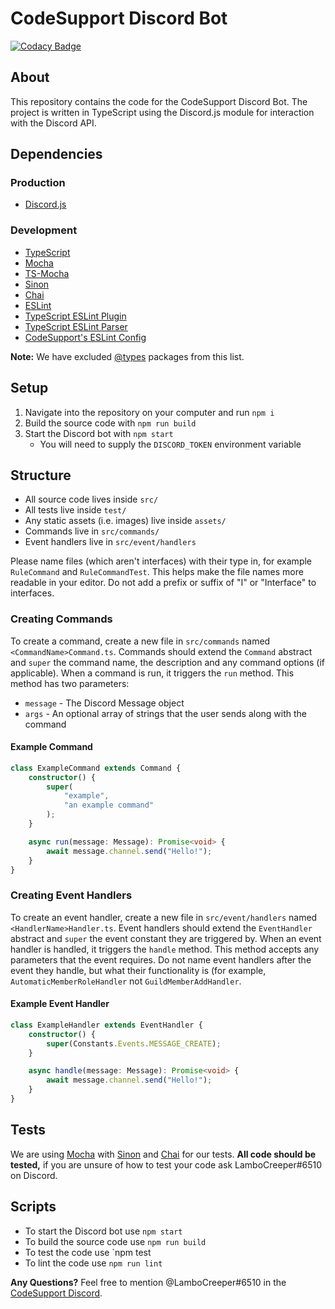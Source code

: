 # CodeSupport Discord Bot

[![Codacy Badge](https://api.codacy.com/project/badge/Grade/c4b521b72b784a1ca31b0ed058271656)](https://app.codacy.com/gh/codesupport/discord-bot?utm_source=github.com&utm_medium=referral&utm_content=codesupport/discord-bot&utm_campaign=Badge_Grade_Settings)

## About
This repository contains the code for the CodeSupport Discord Bot. The project is written in TypeScript using the Discord.js module for interaction with the Discord API.

## Dependencies

### Production
- [Discord.js](https://www.npmjs.com/package/discord.js)

### Development
- [TypeScript](https://www.npmjs.com/package/typescript)
- [Mocha](https://www.npmjs.com/package/mocha)
- [TS-Mocha](https://www.npmjs.com/package/ts-mocha)
- [Sinon](https://www.npmjs.com/package/sinon)
- [Chai](https://www.npmjs.com/package/chai)
- [ESLint](https://www.npmjs.com/package/eslint)
- [TypeScript ESLint Plugin](https://www.npmjs.com/package/@typescript-eslint/eslint-plugin)
- [TypeScript ESLint Parser](https://www.npmjs.com/package/@typescript-eslint/parser)
- [CodeSupport's ESLint Config](https://www.npmjs.com/package/eslint-config-codesupport)

**Note:** We have excluded [@types](http://definitelytyped.org) packages from this list.

## Setup
1. Navigate into the repository on your computer and run `npm i`
2. Build the source code with `npm run build`
3. Start the Discord bot with `npm start`
   - You will need to supply the `DISCORD_TOKEN` environment variable

## Structure
- All source code lives inside `src/`
- All tests live inside `test/`
- Any static assets (i.e. images) live inside `assets/`
- Commands live in `src/commands/`
- Event handlers live in `src/event/handlers`

Please name files (which aren't interfaces) with their type in, for example `RuleCommand` and `RuleCommandTest`. This helps make the file names more readable in your editor. Do not add a prefix or suffix of "I" or "Interface" to interfaces.

### Creating Commands
To create a command, create a new file in `src/commands` named `<CommandName>Command.ts`. Commands should extend the `Command` abstract and `super` the command name, the description and any command options (if applicable). When a command is run, it triggers the `run` method. This method has two parameters:
- `message` - The Discord Message object
- `args` - An optional array of strings that the user sends along with the command

#### Example Command
```ts
class ExampleCommand extends Command {
    constructor() {
        super(
            "example",
            "an example command"
        );    
    }

    async run(message: Message): Promise<void> {
        await message.channel.send("Hello!");
    }
}
```

### Creating Event Handlers
To create an event handler, create a new file in `src/event/handlers` named `<HandlerName>Handler.ts`. Event handlers should extend the `EventHandler` abstract and `super` the event constant they are triggered by. When an event handler is handled, it triggers the `handle` method. This method accepts any parameters that the event requires. Do not name event handlers after the event they handle, but what their functionality is (for example, `AutomaticMemberRoleHandler` not `GuildMemberAddHandler`.

#### Example Event Handler
```ts
class ExampleHandler extends EventHandler {
    constructor() {
        super(Constants.Events.MESSAGE_CREATE);    
    }

    async handle(message: Message): Promise<void> {
        await message.channel.send("Hello!");
    }
}
```

## Tests
We are using [Mocha](https://mochajs.org) with [Sinon](https://sinonjs.org) and [Chai](https://www.chaijs.com) for our tests. **All code should be tested,** if you are unsure of how to test your code ask LamboCreeper#6510 on Discord.

## Scripts
- To start the Discord bot use `npm start`
- To build the source code use `npm run build`
- To test the code use `npm test
- To lint the code use `npm run lint`

**Any Questions?** Feel free to mention @LamboCreeper#6510 in the [CodeSupport Discord](https://discord.gg/Hn9SETt).
